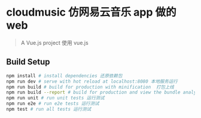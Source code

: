 # cloudmusic 仿网易云音乐 app 做的 web

> A Vue.js project 使用 vue.js 

## Build Setup 

``` bash
npm install # install dependencies 还原依赖包
npm run dev # serve with hot reload at localhost:8080 本地服务运行
npm run build # build for production with minification  打包上线
npm run build --report # build for production and view the bundle analyzer report
npm run unit # run unit tests 运行测试
npm run e2e # run e2e tests 运行测试
npm test # run all tests 运行测试
```
